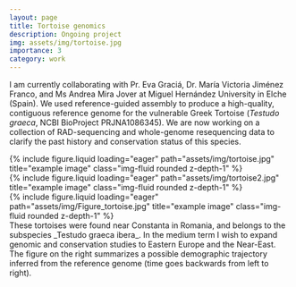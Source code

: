 ```yaml
---
layout: page
title: Tortoise genomics
description: Ongoing project
img: assets/img/tortoise.jpg
importance: 3
category: work
---
```


I am currently collaborating with Pr. Eva Graciá, Dr. María Victoria Jiménez Franco, and Ms Andrea Mira Jover at Miguel Hernández University
in Elche (Spain). We used reference-guided assembly to produce a high-quality, contiguous reference genome for the
vulnerable Greek Tortoise (_Testudo graeca_, NCBI BioProject PRJNA1086345).  We are now working on a collection of RAD-sequencing and whole-genome resequencing data to clarify the past history and conservation status of this species.


<div class="row">
    <div class="col-sm mt-3 mt-md-0">
        {% include figure.liquid loading="eager" path="assets/img/tortoise.jpg" title="example image" class="img-fluid rounded z-depth-1" %}
    </div>
    <div class="col-sm mt-3 mt-md-0">
        {% include figure.liquid loading="eager" path="assets/img/tortoise2.jpg" title="example image" class="img-fluid rounded z-depth-1" %}
    </div>
	    <div class="col-sm mt-3 mt-md-0">
        {% include figure.liquid loading="eager" path="assets/img/Figure_tortoise.jpg" title="example image" class="img-fluid rounded z-depth-1" %}
    </div>

</div>
<div class="caption">
    These tortoises were found near Constanta in Romania, and belongs to the subspecies _Testudo graeca ibera_. In the medium term I wish to expand genomic and conservation studies to Eastern Europe and the Near-East. The figure on the right summarizes a possible demographic trajectory inferred from the reference genome (time goes backwards from left to right).
</div>

